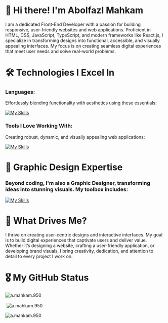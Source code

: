 # 🌟 Hi there! I'm Abolfazl Mahkam

I am a dedicated Front-End Developer with a passion for building responsive, user-friendly websites and web applications. Proficient in HTML, CSS, JavaScript, TypeScript, and modern frameworks like React.js, I specialize in transforming designs into functional, accessible, and visually appealing interfaces. My focus is on creating seamless digital experiences that meet user needs and solve real-world problems.

# 🛠️ Technologies I Excel In

### Languages:

Effortlessly blending functionality with aesthetics using these essentials:

[![My Skills](https://skillicons.dev/icons?i=ts,js,html,css)](https://skillicons.dev)

### Tools I Love Working With:

Creating robust, dynamic, and visually appealing web applications:

[![My Skills](https://skillicons.dev/icons?i=react,next,vue,nuxt,tailwind,nodejs,express,mongodb,bootstrap,figma,xd,wordpress)](https://skillicons.dev)

# 🎨 Graphic Design Expertise

### Beyond coding, I'm also a Graphic Designer, transforming ideas into stunning visuals. My toolbox includes:

[![My Skills](https://skillicons.dev/icons?i=ps,pr,ae,au,ai)](https://skillicons.dev)

# 🚀 What Drives Me?

I thrive on creating user-centric designs and interactive interfaces. My goal is to build digital experiences that captivate users and deliver value. Whether it’s designing a website, crafting a user-friendly application, or developing brand visuals, I bring creativity, dedication, and attention to detail to every project I work on.

# 🎖️ My GitHub Status

<p><img align="center" src="https://github-readme-stats.vercel.app/api/top-langs?username=abolfazlmahkam&show_icons=true&locale=en&layout=compact" alt="a.mahkam.950" /></p>

<p>&nbsp;<img align="center" src="https://github-readme-stats.vercel.app/api?username=abolfazlmahkam&show_icons=true&locale=en" alt="a.mahkam.950" /></p>

<p><img align="center" src="https://github-readme-streak-stats.herokuapp.com/?user=abolfazlmahkam&" alt="a.mahkam.950" /></p>
